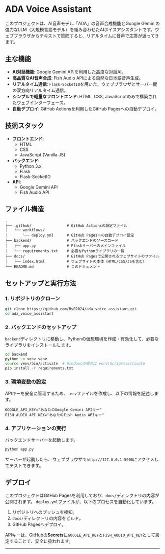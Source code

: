 # ADA Voice Assistant

このプロジェクトは、AI音声モデル「ADA」の音声合成機能とGoogle Geminiの強力なLLM（大規模言語モデル）を組み合わせたAIボイスアシスタントです。ウェブブラウザからテキストで質問すると、リアルタイムに音声で応答が返ってきます。

## 主な機能

  * **AI対話機能**: Google Gemini APIを利用した高度な対話AI。
  * **高品質なAI音声合成**: Fish Audio APIによる自然な日本語音声生成。
  * **リアルタイム通信**: `Flask-SocketIO`を用いた、ウェブブラウザとサーバー間の双方向リアルタイム通信。
  * **シンプルで軽量なフロントエンド**: HTML, CSS, JavaScriptのみで構築されたウェブインターフェース。
  * **自動デプロイ**: GitHub Actionsを利用したGitHub Pagesへの自動デプロイ。

## 技術スタック

  * **フロントエンド**:
      * HTML
      * CSS
      * JavaScript (Vanilla JS)
  * **バックエンド**:
      * Python 3.x
      * Flask
      * Flask-SocketIO
  * **API**:
      * Google Gemini API
      * Fish Audio API

## ファイル構造

```
.
├── .github/                # GitHub Actionsの設定ファイル
│   └── workflows/
│       └── deploy.yml      # GitHub Pagesへの自動デプロイ設定
├── backend/                # バックエンドのソースコード
│   ├── app.py              # Flaskサーバーのメインファイル
│   └── requirements.txt    # 必要なPythonライブラリの一覧
├── docs/                   # GitHub Pagesで公開されるウェブサイトのファイル
│   └── index.html          # ウェブサイトの本体（HTML/CSS/JSを含む）
└── README.md               # このドキュメント
```

## セットアップと実行方法

### 1\. リポジトリのクローン

```bash
git clone https://github.com/Ry02024/ada_voice_assistant.git
cd ada_voice_assistant
```

### 2\. バックエンドのセットアップ

`backend`ディレクトリに移動し、Pythonの仮想環境を作成・有効化して、必要なライブラリをインストールします。

```bash
cd backend
python -m venv venv
source venv/bin/activate  # Windowsの場合は venv\Scripts\activate
pip install -r requirements.txt
```

### 3\. 環境変数の設定

APIキーを安全に管理するため、`.env`ファイルを作成し、以下の情報を記述します。

```
GOOGLE_API_KEY="あなたのGoogle Gemini APIキー"
FISH_AUDIO_API_KEY="あなたのFish Audio APIキー"
```

### 4\. アプリケーションの実行

バックエンドサーバーを起動します。

```bash
python app.py
```

サーバーが起動したら、ウェブブラウザで`http://127.0.0.1:5000`にアクセスしてテストできます。

## デプロイ

このプロジェクトはGitHub Pagesを利用しており、`docs/`ディレクトリの内容が公開されます。
`deploy.yml`ファイルが、以下のプロセスを自動化しています。

1.  リポジトリへのプッシュを検知。
2.  `docs/`ディレクトリの内容をビルド。
3.  GitHub Pagesへデプロイ。

APIキーは、GitHubの**Secrets**に`GOOGLE_API_KEY`と`FISH_AUDIO_API_KEY`として設定することで、安全に扱われます。

-----

